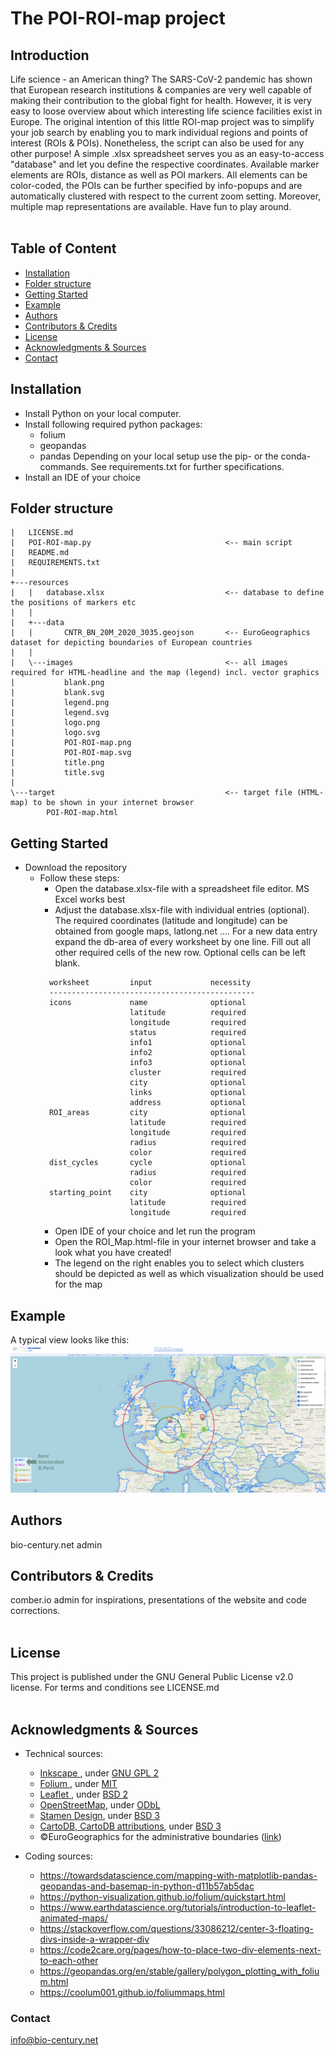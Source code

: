 # The POI-ROI-map project


## Introduction
Life science - an American thing? The SARS-CoV-2 pandemic has shown that European research institutions & companies are very well capable of making their contribution to the global fight for health. However, it is very easy to loose overview about which interesting life science facilities exist in Europe. The original intention of this little ROI-map project was to simplify your job search by enabling you to mark individual regions and points of interest (ROIs & POIs). Nonetheless, the script can also be used for any other purpose! A simple .xlsx spreadsheet serves you as an easy-to-access "database" and let you define the respective coordinates. Available marker elements are ROIs, distance as well as POI markers. All elements can be color-coded, the POIs can be further specified by info-popups and are automatically clustered with respect to the current zoom setting. Moreover, multiple map representations are available. Have fun to play around.<br><br>


## Table of Content
- [Installation](#installation)
- [Folder structure](#folderstructure)
- [Getting Started](#gettingstarted)
- [Example](#example)
- [Authors](#authors)
- [Contributors & Credits](#contributorscredits)
- [License](#license)
- [Acknowledgments & Sources](#acknowledgmentssources)
- [Contact](#contact)


## <a id='installation'></a> Installation
- Install Python on your local computer.
- Install following required python packages:
    - folium
    - geopandas
    - pandas
  Depending on your local setup use the pip- or the conda-commands. See requirements.txt for further specifications.
- Install an IDE of your choice


## <a id='folderstructure'></a> Folder structure
```
|   LICENSE.md
|   POI-ROI-map.py                              <-- main script
|   README.md
|   REQUIREMENTS.txt
|
+---resources
|   |   database.xlsx                           <-- database to define the positions of markers etc
|   |
|   +---data
|   |       CNTR_BN_20M_2020_3035.geojson       <-- EuroGeographics dataset for depicting boundaries of European countries
|   |
|   \---images                                  <-- all images required for HTML-headline and the map (legend) incl. vector graphics
|           blank.png
|           blank.svg
|           legend.png
|           legend.svg
|           logo.png
|           logo.svg
|           POI-ROI-map.png
|           POI-ROI-map.svg
|           title.png
|           title.svg
|
\---target                                      <-- target file (HTML-map) to be shown in your internet browser
        POI-ROI-map.html
```

## <a id='gettingstarted'></a> Getting Started
- Download the repository
  - Follow these steps:
    - Open the database.xlsx-file with a spreadsheet file editor. MS Excel works best
    - Adjust the database.xlsx-file with individual entries (optional). The required coordinates (latitude and longitude) can be obtained from google maps, latlong.net .... 
    For a new data entry expand the db-area of every worksheet by one line. Fill out all other required cells of the new row. Optional cells can be left blank.
    ```
      worksheet         input             necessity       
      ---------------------------------------------- 
      icons             name              optional        
                        latitude          required        
                        longitude         required        
                        status            required        
                        info1             optional        
                        info2             optional        
                        info3             optional        
                        cluster           required        
                        city              optional       
                        links             optional       
                        address           optional       
      ROI_areas         city              optional       
                        latitude          required       
                        longitude         required       
                        radius            required       
                        color             required       
      dist_cycles       cycle             optional       
                        radius            required       
                        color             required       
      starting_point    city              optional       
                        latitude          required       
                        longitude         required       
    ```
    - Open IDE of your choice and let run the program
    - Open the ROI_Map.html-file in your internet browser and take a look what you have created!
    - The legend on the right enables you to select which clusters should be depicted as well as which visualization should be used for the map


## <a id='example'></a> Example
A typical view looks like this:<br>
![alt text](./resources/images/POI-ROI-map.png)


## <a id='authors'></a> Authors
bio-century.net admin


## <a id='contributorscredits'></a> Contributors & Credits
comber.io admin for inspirations, presentations of the website and code corrections.<br><br>


## <a id='license'></a> License
This project is published under the GNU General Public License v2.0 license. For terms and conditions see LICENSE.md<br><br>

## <a id='acknowledgmentssources'></a> Acknowledgments & Sources
- Technical sources:
  - <a href="https://inkscape.org/?switchlang=en/"> Inkscape </a>, under <a href="https://www.gnu.org/licenses/old-licenses/gpl-2.0.en.html">GNU GPL 2</a>
  - <a href="http://python-visualization.github.io/folium/"> Folium </a>, under <a href="https://github.com/python-visualization/folium/blob/main/LICENSE.txt">MIT</a>
  - <a href="https://leafletjs.com/"> Leaflet </a>, under <a href="https://github.com/Leaflet/Leaflet/blob/main/LICENSE">BSD 2</a>
  - <a href="https://wiki.osmfoundation.org/wiki/Main_Page">OpenStreetMap</a>, under <a href="https://wiki.osmfoundation.org/wiki/Licence/Licence_and_Legal_FAQ#The_OpenStreetMap_Geodata_Licence">ODbL</a>
  - <a href="https://stamen.com/">Stamen Design</a>, under <a href="https://github.com/stamen/maps.stamen.com/blob/master/LICENSE">BSD 3</a>
  - <a href="https://carto.com/">CartoDB, CartoDB attributions</a>, under <a href="https://github.com/CartoDB/cartodb/blob/master/LICENSE">BSD 3</a>
  - ©EuroGeographics for the administrative boundaries (<a href="https://ec.europa.eu/eurostat/web/gisco/geodata/reference-data/administrative-units-statistical-units">link</a>)

- Coding sources:
  - https://towardsdatascience.com/mapping-with-matplotlib-pandas-geopandas-and-basemap-in-python-d11b57ab5dac
  - https://python-visualization.github.io/folium/quickstart.html
  - https://www.earthdatascience.org/tutorials/introduction-to-leaflet-animated-maps/
  - https://stackoverflow.com/questions/33086212/center-3-floating-divs-inside-a-wrapper-div
  - https://code2care.org/pages/how-to-place-two-div-elements-next-to-each-other
  - https://geopandas.org/en/stable/gallery/polygon_plotting_with_folium.html
  - https://coolum001.github.io/foliummaps.html


### <a id='contact'></a> Contact
info@bio-century.net


